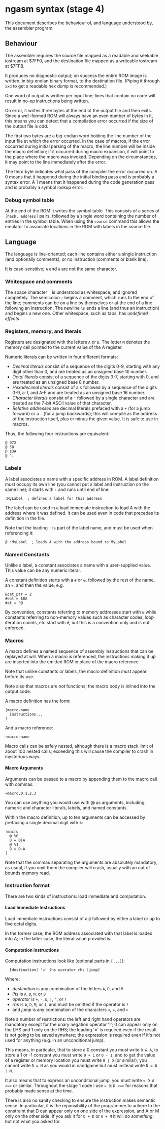 # ngasm syntax (stage 4)

This document describes the behaviour of, and language understood by, the
assembler program.

## Behaviour

The assembler requires the source file mapped as a readable and seekable iostream
at $7FF0, and the destination file mapped as a writeable iostream at $7FF8.

It produces no diagnostic output; on success the entire ROM image is written, in
big-endian binary format, to the destination file. (Piping it through `xxd` to
get a readable hex dump is recommended.)

One word of output is written per input line; lines that contain no code will
result in no-op instructions being written.

On error, it writes three bytes at the end of the output file and then exits.
Since a well-formed ROM will always have an even number of bytes in it, this
means you can detect that a compilation error occurred if the size of the output
file is odd.

The first two bytes are a big-endian word holding the line number of the input
file at which the error occurred. In the case of macros, if the error occurred
during initial parsing of the macro, the line number will be inside the macro
definition; if it occurred during macro expansion, it will point to the place
where the macro was invoked. Depending on the circumstances, it may point to the
line immediately after the error.

The third byte indicates what pass of the compiler the error occurred on. A 0
means that it happened during the initial binding pass and is probably a syntax
error. A 1 means that it happened during the code generation pass and is
probably a symbol lookup error.

### Debug symbol table

At the end of the ROM it writes the symbol table. This consists of a series of
`[hash, address]` pairs, followed by a single word containing the number of
entries in the symbol table. When using the `source` command this allows the
emulator to associate locations in the ROM with labels in the source file.

## Language

The language is line-oriented; each line contains either a single instruction
(and optionally comments), or no instruction (comments or blank line).

It is case-sensitive; `A` and `a` are not the same character.

### Whitespace and comments

The space character ` ` is understood as whitespace, and ignored completely. The
semicolon `;` begins a comment, which runs to the end of the line; comments can
be on a line by themselves or at the end of a line following an instruction. The
newline `\n` ends a line (and thus an instruction) and begins a new one. Other
whitespace, such as tabs, has *undefined effects*.

### Registers, memory, and literals

Registers are designated with the letters `A` or `D`. The letter `M` denotes the
memory cell pointed to the current value of the A register.

Numeric literals can be written in four different formats:

- *Decimal literals* consist of a sequence of the digits 0-9, starting with any
  digit other than 0, and are treated as an unsigned base 10 number.
- *Octal literals* consist of a sequence of the digits 0-7, starting with 0, and
  are treated as an unsigned base 8 number.
- *Hexadecimal literals* consist of a `$` followed by a sequence of the digits
  0-9, a-f, and A-F and are treated as an unsigned base 16 number.
- *Character literals* consist of a `'` followed by a single character and are
  treated as the 7-bit ASCII value of that character.
- *Relative addresses* are decimal literals prefaced with a `+` (for a jump
  forward) or a `-` (for a jump backwards); this will compile as the address of
  the instruction itself, plus or minus the given value. It is safe to use in
  macros.

Thus, the following four instructions are equivalent:
```
@ 072
@ 58
@ $3A
@ ':
```

### Labels

A label associates a name with a specific address in ROM. A label definition
must occupy its own line (you cannot put a label and instruction on the same
line); it starts with `:` and runs until end of line.

```
:MyLabel  ; defines a label for this address
```

The label can be used in a load immediate instruction to load A with the address
where it was defined. It can be used even in code that precedes its definition
in the file.

Note that the leading `:` is part of the label name, and must be used when
referencing it:

```
@ :MyLabel  ; loads A with the address bound to MyLabel
```

### Named Constants

Unlike a label, a constant associates a name with a user-supplied value. This
value can be any numeric literal.

A constant definition starts with a `#` or `&`, followed by the rest of the name,
an `=`, and then the value, e.g.

```
&cat_ptr = 2
#eol = $0A
#at = '@
```

By convention, constants referring to memory addresses start with `&` while
constants referring to non-memory values such as character codes, loop iteration
counts, etc start with `#`, but this is a convention only and is not enforced.

### Macros

A macro defines a named sequence of assembly instructions that can be replayed
at will. When a macro is referenced, the instructions making it up are inserted
into the emitted ROM in place of the macro reference.

Note that unlike constants or labels, the macro definition *must* appear before
its use.

Note also that macros are not functions; the macro body is inlined into the
output code.

A macro definition has the form:

```
[macro-name
  instructions...
]
```

And a macro reference:

```
~macro-name
```

Macro calls can be safely nested, although there is a macro stack limit of about
100 nested calls; exceeding this will cause the compiler to crash in mysterious
ways.

#### Macro Arguments

Arguments can be passed to a macro by appending them to the macro call with
commas:

```
~macro,0,1,2,3
```

You can use anything you would use with @ as arguments, including numeric and
character literals, labels, and named constants.

Within the macro definition, up to ten arguments can be accessed by prefacing
a single decimal digit with `%`:

```
[macro
  @ %0
  D = 0|A
  @ %1
  D = D-A
]
```

Note that the commas separating the arguments are absolutely mandatory; as
usual, if you omit them the compiler will crash, usually with an out of bounds
memory read.

### Instruction format

There are two kinds of instructions: load immediate and computation.

#### Load Immediate Instructions

Load immediate instructions consist of a `@` followed by either a label or up to
five octal digits.

In the former case, the ROM address associated with that label is loaded into A;
in the latter case, the literal value provided is.

#### Computation instructions

Computation instructions look like (optional parts in `[...]`):
```
  [destination] '=' lhs operator rhs [jump]
```

Where:
- *destination* is any combination of the letters `A`, `D`, and `M`
- *lhs* is `A`, `D`, `M`, or `0`
- *operator* is `+`, `-`, `&`, `|`, `^`, or `!`
- *rhs* is `A`, `D`, `M`, or `1`, and must be omitted if the operator is `!`
- and *jump* is any combination of the characters `<`, `=`, and `>`

Note a number of restrictions: the left and right hand operators are mandatory
except for the unary negation operator '!'; 0 can appear only on the LHS and
1 only on the RHS; the leading '=' is required even if the result is not going
to be saved aynwhere; the expression is required even if it's not used for
anything (e.g. in an unconditional jump).

This means, in particular, that to store a 0 constant you must write `0 & A`,
to store a 1 or -1 constant you must write `0 + 1` or `0 - 1`, and to get the
value of a register or memory location you must write `0 | D` (or similar); you
cannot write `D = M` as you would in nandgame but must instead write `D = 0 | M`.

It also means that to express an unconditional jump, you must write `= D-A <=>`
or similar. Throughout the stage 1 code I use `= 0|D <=>` for reasons that
probably made sense at the time.

There is also no sanity checking to ensure the instruction makes semantic sense.
In particular, it is the reponsibility of the programmer to adhere to the
constraint that D can appear only on one side of the expression, and A or M only
on the other side; if you ask it for `D + D` or `A + M` it will do *something*,
but not what you asked for.
